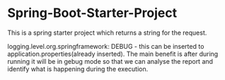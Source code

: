 # Spring-Boot-Starter-Project
This is a spring starter project which returns a string for the request.

logging.level.org.springframework: DEBUG    - this can be inserted to application.properties(already inserted). The main benefit is after during running it will be in gebug mode so that we can analyse the report and identify what is happening during the execution.

